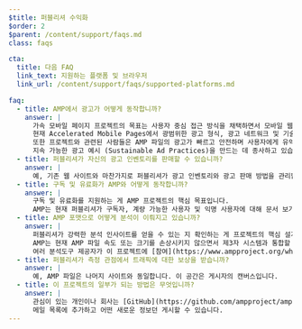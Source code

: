 ```yaml
---
$title: 퍼블리셔 수익화
$order: 2
$parent: /content/support/faqs.md
class: faqs

cta:
  title: 다음 FAQ
  link_text: 지원하는 플랫폼 및 브라우저
  link_url: /content/support/faqs/supported-platforms.md

faq:
  - title: AMP에서 광고가 어떻게 동작합니까?
    answer: |
      가속 모바일 페이지 프로젝트의 목표는 사용자 중심 접근 방식을 채택하면서 모바일 웹에서 효과적인 광고 수익을 보장하는 것입니다.
      현재 Accelerated Mobile Pages에서 광범위한 광고 형식, 광고 네트워크 및 기술을 지원합니다.
      또한 프로젝트와 관련된 사람들은 AMP 파일의 광고가 빠르고 안전하며 사용자에게 유익하고 효과적인 광고임을 보장하기 위해
      지속 가능한 광고 예시 (Sustainable Ad Practices)을 만드는 데 종사하고 있습니다.
  - title: 퍼블리셔가 자신의 광고 인벤토리를 판매할 수 있습니까?
    answer: |
      예, 기존 웹 사이트와 마찬가지로 퍼블리셔가 광고 인벤토리와 광고 판매 방법을 관리합니다.
  - title: 구독 및 유료화가 AMP와 어떻게 동작합니까?
    answer: |
      구독 및 유료화를 지원하는 게 AMP 프로젝트의 핵심 목표입니다.
      AMP는 현재 퍼블리셔가 구독자, 계량 가능한 사용자 및 익명 사용자에 대해 문서 보기 환경을 제어할 수 있는 유여한 접근 프레임워크를 지원합니다.
  - title: AMP 포맷으로 어떻게 분석이 이뤄지고 있습니까?
    answer: |
      퍼블리셔가 강력한 분석 인사이트를 얻을 수 있는 지 확인하는 게 프로젝트의 핵심 설계 목표입니다.
      AMP는 현재 AMP 파일 속도 또는 크기를 손상시키지 않으면서 제3자 시스템과 통합할 수 있는 amp-analytics같은 기능을 사용한 분석 정보 수집을 지원합니다.
      여러 분석도구 제공자가 이 프로젝트에 [참여](https://www.ampproject.org/who/#analytics)하고 있습니다.
  - title: 퍼블리셔가 측정 관점에서 트래픽에 대한 보상을 받습니까?
    answer: |
      예, AMP 파일은 나머지 사이트와 동일합니다. 이 공간은 게시자의 캔버스입니다.
  - title: 이 프로젝트의 일부가 되는 방법은 무엇입니까?
    answer: |
      관심이 있는 개인이나 회사는 [GitHub](https://github.com/ampproject/amphtml/issues/new)를 통해 연락을 취하시길 바랍니다.
      메일 목록에 추가하고 어떤 새로운 정보던 게시할 수 있습니다.
---
```

